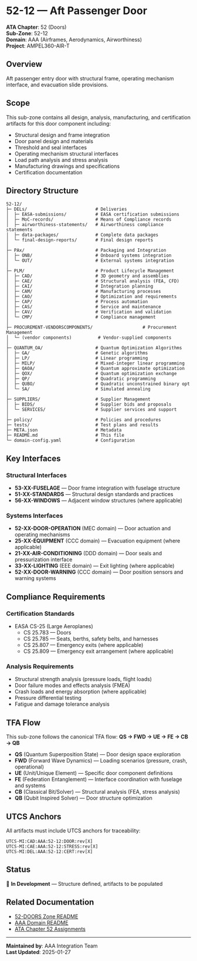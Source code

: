 # 52-12 — Aft Passenger Door

**ATA Chapter**: 52 (Doors)  
**Sub-Zone**: 52-12  
**Domain**: AAA (Airframes, Aerodynamics, Airworthiness)  
**Project**: AMPEL360-AIR-T

## Overview

Aft passenger entry door with structural frame, operating mechanism interface, and evacuation slide provisions.

## Scope

This sub-zone contains all design, analysis, manufacturing, and certification artifacts for this door component including:
- Structural design and frame integration
- Door panel design and materials
- Threshold and seal interfaces
- Operating mechanism structural interfaces
- Load path analysis and stress analysis
- Manufacturing drawings and specifications
- Certification documentation

## Directory Structure

```
52-12/
├─ DELs/                          # Deliveries
│  ├─ EASA-submissions/           # EASA certification submissions
│  ├─ MoC-records/                # Means of Compliance records
│  ├─ airworthiness-statements/   # Airworthiness compliance statements
│  ├─ data-packages/              # Complete data packages
│  └─ final-design-reports/       # Final design reports
│
├─ PAx/                           # Packaging and Integration
│  ├─ ONB/                        # Onboard systems integration
│  └─ OUT/                        # External systems integration
│
├─ PLM/                           # Product Lifecycle Management
│  ├─ CAD/                        # 3D geometry and assemblies
│  ├─ CAE/                        # Structural analysis (FEA, CFD)
│  ├─ CAI/                        # Integration planning
│  ├─ CAM/                        # Manufacturing processes
│  ├─ CAO/                        # Optimization and requirements
│  ├─ CAP/                        # Process automation
│  ├─ CAS/                        # Service and maintenance
│  ├─ CAV/                        # Verification and validation
│  └─ CMP/                        # Compliance management
│
├─ PROCUREMENT-VENDORSCOMPONENTS/                   # Procurement Management
│  └─ (vendor components)          # Vendor-supplied components
│
├─ QUANTUM_OA/                    # Quantum Optimization Algorithms
│  ├─ GA/                         # Genetic algorithms
│  ├─ LP/                         # Linear programming
│  ├─ MILP/                       # Mixed-integer linear programming
│  ├─ QAOA/                       # Quantum approximate optimization
│  ├─ QOX/                        # Quantum optimization exchange
│  ├─ QP/                         # Quadratic programming
│  ├─ QUBO/                       # Quadratic unconstrained binary opt
│  └─ SA/                         # Simulated annealing
│
├─ SUPPLIERS/                     # Supplier Management
│  ├─ BIDS/                       # Supplier bids and proposals
│  └─ SERVICES/                   # Supplier services and support
│
├─ policy/                        # Policies and procedures
├─ tests/                         # Test plans and results
├─ META.json                      # Metadata
├─ README.md                      # This file
└─ domain-config.yaml             # Configuration
```

## Key Interfaces

### Structural Interfaces
- **53-XX-FUSELAGE** — Door frame integration with fuselage structure
- **51-XX-STANDARDS** — Structural design standards and practices
- **56-XX-WINDOWS** — Adjacent window structures (where applicable)

### Systems Interfaces
- **52-XX-DOOR-OPERATION** (MEC domain) — Door actuation and operating mechanisms
- **25-XX-EQUIPMENT** (CCC domain) — Evacuation equipment (where applicable)
- **21-XX-AIR-CONDITIONING** (DDD domain) — Door seals and pressurization interface
- **33-XX-LIGHTING** (EEE domain) — Exit lighting (where applicable)
- **52-XX-DOOR-WARNING** (CCC domain) — Door position sensors and warning systems

## Compliance Requirements

### Certification Standards
- EASA CS-25 (Large Aeroplanes)
  - CS 25.783 — Doors
  - CS 25.785 — Seats, berths, safety belts, and harnesses
  - CS 25.807 — Emergency exits (where applicable)
  - CS 25.809 — Emergency exit arrangement (where applicable)

### Analysis Requirements
- Structural strength analysis (pressure loads, flight loads)
- Door failure modes and effects analysis (FMEA)
- Crash loads and energy absorption (where applicable)
- Pressure differential testing
- Fatigue and damage tolerance analysis

## TFA Flow

This sub-zone follows the canonical TFA flow:
**QS → FWD → UE → FE → CB → QB**

- **QS** (Quantum Superposition State) — Door design space exploration
- **FWD** (Forward Wave Dynamics) — Loading scenarios (pressure, crash, operational)
- **UE** (Unit/Unique Element) — Specific door component definitions
- **FE** (Federation Entanglement) — Interface coordination with fuselage and systems
- **CB** (Classical Bit/Solver) — Structural analysis (FEA, stress analysis)
- **QB** (Qubit Inspired Solver) — Door structure optimization

## UTCS Anchors

All artifacts must include UTCS anchors for traceability:
```
UTCS-MI:CAD:AAA:52-12:DOOR:rev[X]
UTCS-MI:CAE:AAA:52-12:STRESS:rev[X]
UTCS-MI:DEL:AAA:52-12:CERT:rev[X]
```

## Status

🚧 **In Development** — Structure defined, artifacts to be populated

## Related Documentation

- [52-DOORS Zone README](../../README.md)
- [AAA Domain README](../../../../README.md)
- [ATA Chapter 52 Assignments](../../../../../../../1-DIMENSIONS/CANONICAL-TAXONOMY/ata-chapters.csv)

---

**Maintained by**: AAA Integration Team  
**Last Updated**: 2025-01-27
